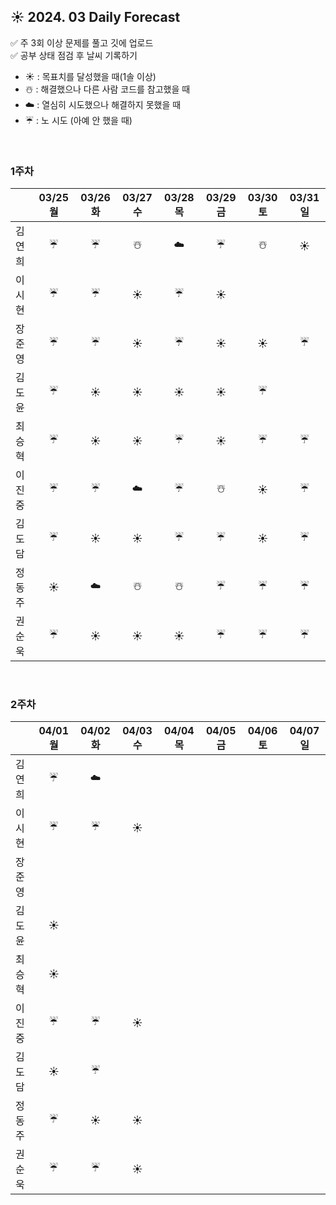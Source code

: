 ## ☀️ 2024. 03 Daily Forecast

✅ 주 3회 이상 문제를 풀고 깃에 업로드    
✅ 공부 상태 점검 후 날씨 기록하기 
- ☀️ : 목표치를 달성했을 때(1솔 이상)
- ☃️ : 해결했으나 다른 사람 코드를 참고했을 때
- ☁️ : 열심히 시도했으나 해결하지 못했을 때
- ☔ : 노 시도 (아예 안 했을 때)

<br>

### 1주차

  
|      | 03/25 월 | 03/26 화 | 03/27 수 | 03/28 목 | 03/29 금 | 03/30 토 | 03/31 일 |
|------|:-----:|:-----:|:-----:|:-----:|:-----:|:-----:|:-----:|
| 김연희 |☔|☔|☃️|☁️|☔|☃️|☀️|
| 이시현 | ☔|☔ |☀️ |☔ |☀️ | | |
| 장준영 |☔ |☔ |☀️| ☔|☀️ |☀️ |☔ |
| 김도윤 |☔ |☀️|☀️|☀️|☀️|☔| |
| 최승혁 |☔| ☀️     |  ☀️    |    ☔   |   ☀️   |    ☔  |  ☔    |
| 이진중 |☔|☔|☁️|☔|☃️|☀️|☔|
| 김도담 |☔ |☀️ |☀️ |☔ |☔ |☀️ |☔ |
| 정동주 |☀️ |☁️ | ☃️| ☃️|☔ |☔ |☔ |
| 권순욱 |☔ |☀️ |☀️ |☀️ |☔ |☔ |☔ |

<br>

### 2주차

  
|      | 04/01 월 | 04/02 화 | 04/03 수 | 04/04 목 | 04/05 금 | 04/06 토 | 04/07 일 |
|------|:-----:|:-----:|:-----:|:-----:|:-----:|:-----:|:-----:|
| 김연희 |☔|☁️| | | | | |
| 이시현 | ☔|☔ |☀️ | | | | |
| 장준영 | | | | | | | |
| 김도윤 |☀️| | | | | | |
| 최승혁 | ☀️| | | | | | |
| 이진중 |☔|☔|  ☀️| | | | |
| 김도담 |☀️ |☔ | | | | | |
| 정동주 | ☔|☀️ | ☀️| | | | |
| 권순욱 |☔ |☔ |☀️ | | | | |

<br>

